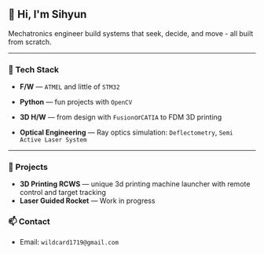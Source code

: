 ## 👋 Hi, I'm Sihyun

Mechatronics engineer build systems that seek, decide, and move - all built from scratch.

---

### 🧩 Tech Stack
- **F/W** — `ATMEL` and little of `STM32`
- **Python** — fun projects with `OpenCV`
- **3D H/W** — from design with `Fusion`or`CATIA` to FDM 3D printing

- **Optical Engineering** — Ray optics simulation: `Deflectometry`, `Semi Active Laser System`

---

### 🚀 Projects
- **3D Printing RCWS** — unique 3d printing machine launcher with remote control and target tracking
- **Laser Guided Rocket** — Work in progress

### 📫 Contact
- Email: `wildcard1719@gmail.com`  
